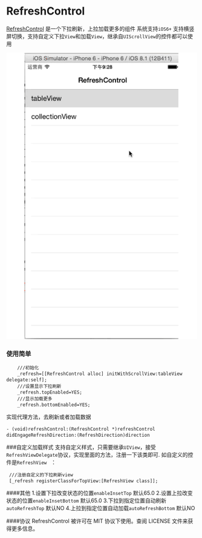 RefreshControl
==============

[RefreshControl]('https://github.com/ydj/RefreshControl') 是一个下拉刷新，上拉加载更多的组件
系统支持`iOS6+`
支持横竖屏切换，支持自定义下拉`View`和加载`View`，继承自`UIScrollView`的控件都可以使用

![](/example.gif)


### 使用简单
```
	///初始化
    _refresh=[[RefreshControl alloc] initWithScrollView:tableView delegate:self];
    ///设置显示下拉刷新
    _refresh.topEnabled=YES;
    ///显示加载更多
    _refresh.bottomEnabled=YES;

```
实现代理方法，去刷新或者加载数据
```
- (void)refreshControl:(RefreshControl *)refreshControl didEngageRefreshDirection:(RefreshDirection)direction
```

###自定义加载样式
支持自定义样式，只需要继承`UIView`，接受`RefreshViewDelegate`协议，实现里面的方法，注册一下该类即可.
如自定义的控件是`RefreshView ` ：
```
 ///注册自定义的下拉刷新view
 [_refresh registerClassForTopView:[RefreshView class]];
```

####其他
  	1.设置下拉改变状态的位置`enableInsetTop` 默认65.0
  	2.设置上拉改变状态的位置`enableInsetBottom` 默认65.0
	3.下拉到指定位置自动刷新`autoRefreshTop`  默认NO
	4.上拉到指定位置自动加载`autoRefreshBottom`  默认NO
	

####协议
RefreshControl 被许可在 MIT 协议下使用。查阅 LICENSE 文件来获得更多信息。


 


